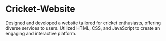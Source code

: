 # Cricket-Website
Designed and developed a website tailored for cricket enthusiasts, offering diverse services to users. Utilized HTML, CSS, and JavaScript to create an engaging and interactive platform.
